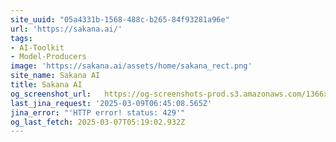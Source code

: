 ```yaml
---
site_uuid: "05a4331b-1568-488c-b265-84f93281a96e"
url: 'https://sakana.ai/'
tags:
- AI-Toolkit
- Model-Producers
image: 'https://sakana.ai/assets/home/sakana_rect.png'
site_name: Sakana AI
title: Sakana AI
og_screenshot_url:   https://og-screenshots-prod.s3.amazonaws.com/1366x768/80/false/7c8661f69d10e5a0c41b2ae3369ff6e5fb4cdbf2d26f7ac61272f8fcb575be57.jpeg
last_jina_request: '2025-03-09T06:45:08.565Z'
jina_error: "'HTTP error! status: 429'"
og_last_fetch: 2025-03-07T05:19:02.932Z
---
```


